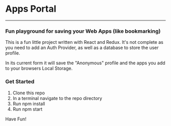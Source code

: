 # Apps Portal
---

### Fun playground for saving your Web Apps (like bookmarking)

This is a fun little project written with React and Redux. It's not complete as you need to add an Auth Provider, as well as a database to store the user profile.

In its current form it will save the "Anonymous" profile and the apps you add to your browsers Local Storage.

### Get Started

1. Clone this repo
2. In a terminal navigate to the repo directory
3. Run npm install
4. Run npm start

Have Fun!
